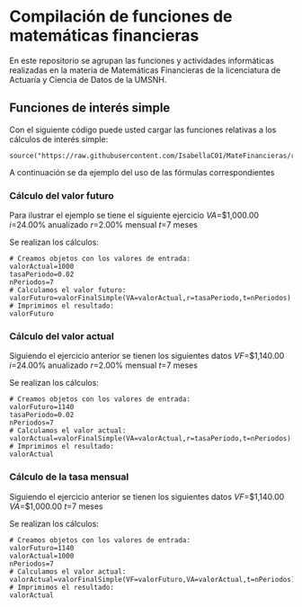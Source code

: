 # Compilación de funciones de matemáticas financieras

En este repositorio se agrupan las funciones y actividades informáticas realizadas en la materia de Matemáticas Financieras de la licenciatura de Actuaría y Ciencia de Datos de la UMSNH.

## Funciones de interés simple

Con el siguiente código puede usted cargar las funciones relativas a los cálculos de interés simple:

```{r}
source("https://raw.githubusercontent.com/IsabellaC01/MateFinancieras/refs/heads/main/formulasInteresSimple.R")
```
A continuación se da ejemplo del uso de las fórmulas correspondientes

### Cálculo del valor futuro

Para ilustrar el ejemplo se tiene el siguiente ejercicio
$VA$=$1,000.00
$i$=24.00% anualizado
$r$=2.00% mensual
$t$=7 meses

Se realizan los cálculos:
```{r}
# Creamos objetos con los valores de entrada:
valorActual=1000
tasaPeriodo=0.02
nPeriodos=7
# Calculamos el valor futuro:
valorFuturo=valorFinalSimple(VA=valorActual,r=tasaPeriodo,t=nPeriodos)
# Imprimimos el resultado:
valorFuturo

```
### Cálculo del valor actual

Siguiendo el ejercicio anterior se tienen los siguientes datos
$VF$=$1,140.00
$i$=24.00% anualizado
$r$=2.00% mensual
$t$=7 meses

Se realizan los cálculos:
```{r}
# Creamos objetos con los valores de entrada:
valorFuturo=1140
tasaPeriodo=0.02
nPeriodos=7
# Calculamos el valor actual:
valorActual=valorFinalSimple(VA=valorActual,r=tasaPeriodo,t=nPeriodos)
# Imprimimos el resultado:
valorActual
```

### Cálculo de la tasa mensual

Siguiendo el ejercicio anterior se tienen los siguientes datos
$VF$=$1,140.00
$VA$=$1,000.00
$t$=7 meses

Se realizan los cálculos:
```{r}
# Creamos objetos con los valores de entrada:
valorFuturo=1140
valorActual=1000
nPeriodos=7
# Calculamos el valor actual:
valorActual=valorFinalSimple(VF=valorFuturo,VA=valorActual,t=nPeriodos)
# Imprimimos el resultado:
valorActual
```
